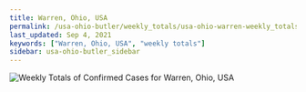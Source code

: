 ```yaml
---
title: Warren, Ohio, USA
permalink: /usa-ohio-butler/weekly_totals/usa-ohio-warren-weekly_totals.html
last_updated: Sep 4, 2021
keywords: ["Warren, Ohio, USA", "weekly totals"]
sidebar: usa-ohio-butler_sidebar
---
```


![Weekly Totals of Confirmed Cases for Warren, Ohio, USA](/covid_tracker/images/graphs/usa-ohio-warren-weekly_totals_graph.png)
